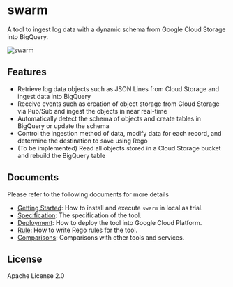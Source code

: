 # swarm

A tool to ingest log data with a dynamic schema from Google Cloud Storage into BigQuery.

![swarm](https://github.com/m-mizutani/swarm/assets/605953/7b7ea371-f99a-4437-a26a-b6669bcffa97)

## Features

- Retrieve log data objects such as JSON Lines from Cloud Storage and ingest data into BigQuery
- Receive events such as creation of object storage from Cloud Storage via Pub/Sub and ingest the objects in near real-time
- Automatically detect the schema of objects and create tables in BigQuery or update the schema
- Control the ingestion method of data, modify data for each record, and determine the destination to save using Rego
- (To be implemented) Read all objects stored in a Cloud Storage bucket and rebuild the BigQuery table

## Documents

Please refer to the following documents for more details

- [Getting Started](./docs/getting_started.md): How to install and execute `swarm` in local as trial.
- [Specification](./docs/specification.md): The specification of the tool.
- [Deployment](./docs/deployment.md): How to deploy the tool into Google Cloud Platform.
- [Rule](./docs/rule.md): How to write Rego rules for the tool.
- [Comparisons](./docs/comparisons.md): Comparisons with other tools and services.

## License

Apache License 2.0
